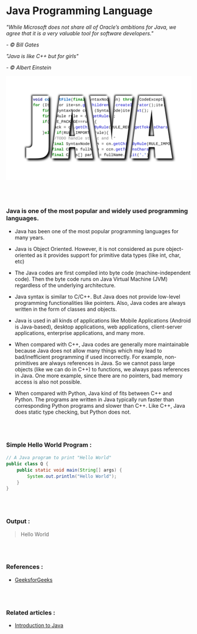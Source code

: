 # **Java Programming Language**

_\"While Microsoft does not share all of Oracle’s ambitions for Java, we agree that it is a very valuable tool for software developers.\"_

_- © Bill Gates_

_"Java is like C++ but for girls"_

_- © Albert Einstein_

![Java logo](images/java-logo.png)

<br/><br/>

### **Java is one of the most popular and widely used programming languages.**

- Java has been one of the most popular programming languages for many years.

- Java is Object Oriented. However, it is not considered as pure object-oriented as it provides support for primitive data types (like int, char, etc)

- The Java codes are first compiled into byte code (machine-independent code). Then the byte code runs on Java Virtual Machine (JVM) regardless of the underlying architecture.

- Java syntax is similar to C/C++. But Java does not provide low-level programming functionalities like pointers. Also, Java codes are always written in the form of classes and objects.

- Java is used in all kinds of applications like Mobile Applications (Android is Java-based), desktop applications, web applications, client-server applications, enterprise applications, and many more.

- When compared with C++, Java codes are generally more maintainable because Java does not allow many things which may lead to bad/inefficient programming if used incorrectly. For example, non-primitives are always references in Java. So we cannot pass large objects (like we can do in C++) to functions, we always pass references in Java. One more example, since there are no pointers, bad memory access is also not possible.

- When compared with Python, Java kind of fits between C++ and Python. The programs are written in Java typically run faster than corresponding Python programs and slower than C++. Like C++, Java does static type checking, but Python does not.

<br/><br/>

### **Simple Hello World Program :**

```java
// A Java program to print "Hello World"
public class Q {
    public static void main(String[] args) {
        System.out.println("Hello World");
    }
}
```

<br/><br/>

### **Output :**

> Hello World

<br/><br/>

### **References :**

- [GeeksforGeeks](https://www.geeksforgeeks.org/java/ "GeeksForGeeks Java Article")

<br/><br/>

### **Related articles :**

- [Introduction to Java](#)
